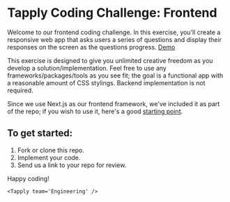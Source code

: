 # Tapply Coding Challenge: Frontend

Welcome to our frontend coding challenge. In this exercise, you'll create a responsive web app that asks users a series of questions and display their responses on the screen as the questions progress. [Demo](https://rpgmaker.netlify.app/)

This exercise is designed to give you unlimited creative freedom as you develop a solution/implementation. Feel free to use any frameworks/packages/tools as you see fit; the goal is a functional app with a reasonable amount of CSS stylings. Backend implementation is not required.

Since we use Next.js as our frontend framework, we've included it as part of the repo; if you wish to use it, here's a good [starting point](https://nextjs.org/learn/basics/create-nextjs-app).

## To get started:
1. Fork or clone this repo.
2. Implement your code.
3. Send us a link to your repo for review.

Happy coding!

`<Tapply team='Engineering' />`
